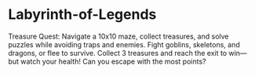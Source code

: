 # Labyrinth-of-Legends
Treasure Quest: Navigate a 10x10 maze, collect treasures, and solve puzzles while avoiding traps and enemies. Fight goblins, skeletons, and dragons, or flee to survive. Collect 3 treasures and reach the exit to win—but watch your health! Can you escape with the most points?
